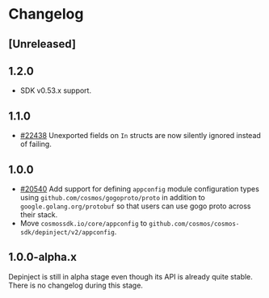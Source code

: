 <!--
Guiding Principles:

Changelogs are for humans, not machines.
There should be an entry for every single version.
The same types of changes should be grouped.
Versions and sections should be linkable.
The latest version comes first.
The release date of each version is displayed.
Mention whether you follow Semantic Versioning.

Usage:

Change log entries are to be added to the Unreleased section from newest to oldest.
Each entry must include the Github issue reference in the following format:

* [#<issue-number>] Changelog message.

-->

# Changelog

## [Unreleased]

## 1.2.0 

* SDK v0.53.x support.

## 1.1.0

* [#22438](https://github.com/cosmos/cosmos-sdk/pull/22438) Unexported fields on `In` structs are now silently ignored instead of failing.

## 1.0.0

* [#20540](https://github.com/cosmos/cosmos-sdk/pull/20540) Add support for defining `appconfig` module configuration types using `github.com/cosmos/gogoproto/proto` in addition to `google.golang.org/protobuf` so that users can use gogo proto across their stack.
* Move `cosmossdk.io/core/appconfig` to `github.com/cosmos/cosmos-sdk/depinject/v2/appconfig`.

## 1.0.0-alpha.x

Depinject is still in alpha stage even though its API is already quite stable.
There is no changelog during this stage.
